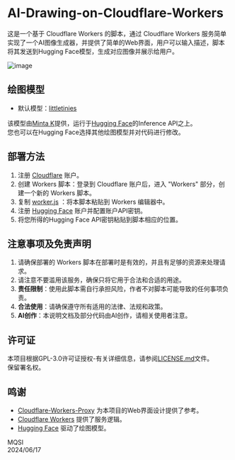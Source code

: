 # AI-Drawing-on-Cloudflare-Workers  

这是一个基于 Cloudflare Workers 的脚本，通过 Cloudflare Workers 服务简单实现了一个AI图像生成器，并提供了简单的Web界面，用户可以输入描述，脚本将其发送到Hugging Face模型，生成对应图像并展示给用户。  

![image](https://github.com/X-MQSI/AI-Drawing-on-Cloudflare-Workers/assets/118874898/0bc352f5-9381-4583-aad4-b8eeb5e77a01)  

## 绘图模型  

- 默认模型：[littletinies](https://huggingface.co/alvdansen/littletinies)  

该模型由[Minta K](https://huggingface.co/alvdansen/activity/likes)提供，运行于[Hugging Face](https://huggingface.co/)的Inference API之上。  
您也可以在Hugging Face选择其他绘图模型并对代码进行修改。  

## 部署方法  

1. 注册 [Cloudflare](https://www.cloudflare.com/) 账户。 
2. 创建 Workers 脚本：登录到 Cloudflare 账户后，进入 "Workers" 部分，创建一个新的 Workers 脚本。  
3. 复制 [worker.js](worker.js) ：将本脚本粘贴到 Workers 编辑器中。  
4. 注册 [Hugging Face](https://huggingface.co/) 账户并配置账户API密钥。   
5. 将您所得的Hugging Face API密钥粘贴到脚本相应的位置。   

## 注意事项及免责声明  

1. 请确保部署的 Workers 脚本在部署时是有效的，并且有足够的资源来处理请求。  
2. 请注意不要滥用该服务，确保只将它用于合法和合适的用途。  
3. **责任限制**：使用此脚本需自行承担风险，作者不对脚本可能导致的任何事项负责。  
4. **合法使用**：请确保遵守所有适用的法律、法规和政策。   
5. **AI创作**：本说明文档及部分代码由AI创作，请相关使用者注意。  

## 许可证

本项目根据GPL-3.0许可证授权-有关详细信息，请参阅[LICENSE.md](LICENSE.md)文件。  
保留署名权。  

## 鸣谢  

- [Cloudflare-Workers-Proxy](https://github.com/ymyuuu/Cloudflare-Workers-Proxy/) 为本项目的Web界面设计提供了参考。  
- [Cloudflare Workers](https://cloudflare.com/) 提供了服务逻辑。  
- [Hugging Face](https://huggingface.co/) 驱动了绘图模型。


MQSI  
2024/06/17
